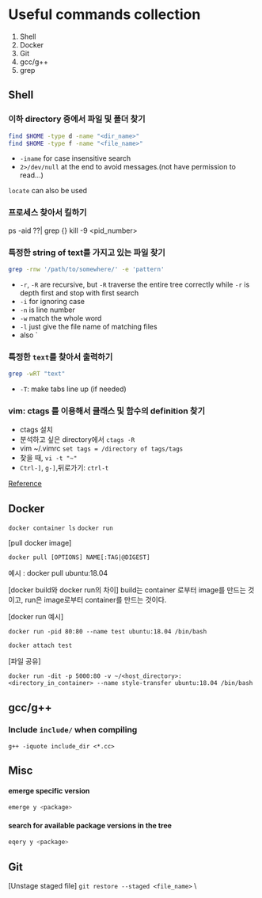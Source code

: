 # Useful commands collection

1. Shell
2. Docker
3. Git
4. gcc/g++
5. grep



## Shell

### 이하 directory 중에서 파일 및 폴더 찾기

```bash
find $HOME -type d -name "<dir_name>"
find $HOME -type f -name "<file_name>"
```

* `-iname` for case insensitive search
* `2>/dev/null` at the end to avoid messages.(not have permission to read...)

`locate` can also be used

### 프로세스 찾아서 킬하기

ps -aid ??| grep {}
kill -9 <pid_number>


### 특정한 string of text를 가지고 있는 파일 찾기

```bash
grep -rnw '/path/to/somewhere/' -e 'pattern'
```
* `-r`, `-R` are recursive, but `-R` traverse the entire tree correctly while `-r` is depth first and stop with first search
* `-i` for ignoring case
* `-n` is line number
* `-w` match the whole word
* `-l` just give the file name of matching files
* also `

### 특정한 `text`를 찾아서 출력하기

```bash
grep -wRT "text"
```
* `-T`: make tabs line up (if needed) 

### vim: ctags 를 이용해서 클래스 및 함수의 definition 찾기
* ctags 설치
* 분석하고 싶은 directory에서 `ctags -R`
* vim ~/.vimrc `set tags = /directory of tags/tags`
* 찾을 때, `vi -t "~"`
* `Ctrl-]`, `g-]`,뒤로가기: `ctrl-t`


[Reference](https://stackoverflow.com/a/16957078)

## Docker

`docker container ls`
`docker run`

[pull docker image]
```
docker pull [OPTIONS] NAME[:TAG|@DIGEST]
```
예시 : docker pull ubuntu:18.04

[docker build와 docker run의 차이]
build는 container 로부터 image를 만드는 것이고, run은 image로부터 container를 만드는 것이다.

[docker run 예시]

```
docker run -pid 80:80 --name test ubuntu:18.04 /bin/bash

docker attach test
```

[파일 공유]
```
docker run -dit -p 5000:80 -v ~/<host_directory>:<directory_in_container> --name style-transfer ubuntu:18.04 /bin/bash
```

## gcc/g++
### Include `include/` when compiling

`g++ -iquote include_dir <*.cc>`

## Misc

#### emerge specific version
```bash
emerge y <package>
```
#### search for available package versions in the tree
```bash
eqery y <package>
```

## Git

[Unstage staged file]
`git restore --staged <file_name>` \
